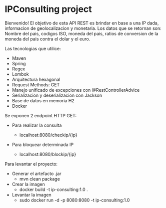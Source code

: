 # IPConsulting project

Bienvenido! El objetivo de esta API REST es brindar en base a una IP dada, informacion de geolocalizacion
y monetaria. Los datos que se retornan son: Nombre del pais, codigos ISO, moneda del pais,
ratios de conversion de la moneda del pais contra el dolar y el euro.

Las tecnologias que utilice:
- Maven
- Spring
- Regex
- Lombok
- Arquitectura hexagonal
- Request Methods: GET
- Manejo unificado de excepciones con @RestControllerAdvice
- Serializacion y deserializacion con Jackson
- Base de datos en memoria H2
- Docker

Se exponen 2 endpoint HTTP GET:
- Para realizar la consulta
  - localhost:8080/checkip/{ip}
  
- Para bloquear determinada IP
  - localhost:8080/blockip/{ip}
    
Para levantar el proyecto:
- Generar el artefacto .jar
    - mvn clean package 
- Crear la imagen
    - docker build -t ip-consulting:1.0 .
- Levantar la imagen  
    - sudo docker run -d -p 8080:8080 -t ip-consulting:1.0

